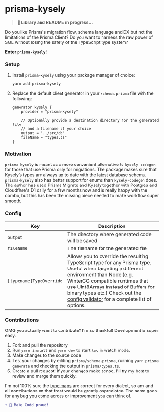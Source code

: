 # prisma-kysely

> 🚧 **Library and README in progress...**

Do you like Prisma's migration flow, schema language and DX but not the limitations of the Prisma Client? Do you want to harness the raw power of SQL without losing the safety of the TypeScript type system?

**Enter `prisma-kysely`**!

### Setup

1. Install `prisma-kysely` using your package manager of choice:

   ```sh
   yarn add prisma-kysely
   ```

2. Replace the default client generator in your `schema.prisma` file with the following:

   ```prisma
   generator kysely {
       provider = "prisma-kysely"

       // Optionally provide a destination directory for the generated file
       // and a filename of your choice
       output = "../src/db"
       fileName = "types.ts"
   }
   ```

### Motivation

`prisma-kysely` is meant as a more convenient alternative to `kysely-codegen` for those that use Prisma only for migrations. The package makes sure that Kysely's types are always up to date with the latest database schema. `prisma-kysely` also has better support for enums than `kysely-codegen` does. The author has used Prisma Migrate and Kysely together with Postgres and Cloudflare's D1 daily for a few months now and is really happy with the combo, but this has been the missing piece needed to make workflow super smooth.

### Config

| Key                      | Description                                                                                                                                                                                                                                                                                                                                                                         |
| ------------------------ | ----------------------------------------------------------------------------------------------------------------------------------------------------------------------------------------------------------------------------------------------------------------------------------------------------------------------------------------------------------------------------------- |
| `output`                 | The directory where generated code will be saved                                                                                                                                                                                                                                                                                                                                    |
| `fileName`               | The filename for the generated file                                                                                                                                                                                                                                                                                                                                                 |
| `[typename]TypeOverride` | Allows you to override the resulting TypeScript type for any Prisma type. Useful when targeting a different environment than Node (e.g. WinterCG compatible runtimes that use UInt8Arrays instead of Buffers for binary types etc.) Check out the [config validator](https://github.com/valtyr/prisma-kysely/blob/main/src/utils/validateConfig.ts) for a complete list of options. |

### Contributions

OMG you actually want to contribute? I'm so thankful! Development is super easy.

1. Fork and pull the repository
2. Run `yarn install` and `yarn dev` to start `tsc` in watch mode.
3. Make changes to the source code
4. Test your changes by editing `prisma/schema.prisma`, running `yarn prisma generate` and checking the output in `prisma/types.ts`.
5. Create a pull request! If your changes make sense, I'll try my best to review and merge them quickly.

I'm not 100% sure the [type maps](https://github.com/valtyr/prisma-kysely/blob/main/src/helpers/generateFieldType.ts) are correct for every dialect, so any and all contributions on that front would be greatly appreciated. The same goes for any bug you come across or improvement you can think of.

```diff
+ 🥹 Make Codd proud!
```
